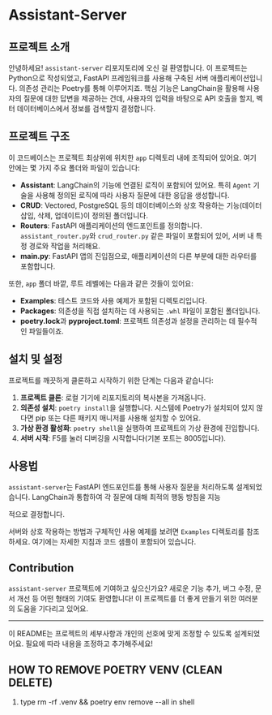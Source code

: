# Assistant-Server

## 프로젝트 소개

안녕하세요! `assistant-server` 리포지토리에 오신 걸 환영합니다. 이 프로젝트는 Python으로 작성되었고, FastAPI 프레임워크를 사용해 구축된 서버 애플리케이션입니다. 의존성 관리는 Poetry를 통해 이루어지죠. 핵심 기능은 LangChain을 활용해 사용자의 질문에 대한 답변을 제공하는 건데, 사용자의 입력을 바탕으로 API 호출을 할지, 벡터 데이터베이스에서 정보를 검색할지 결정합니다.

## 프로젝트 구조

이 코드베이스는 프로젝트 최상위에 위치한 `app` 디렉토리 내에 조직되어 있어요. 여기 안에는 몇 가지 주요 폴더와 파일이 있습니다:

- **Assistant**: LangChain의 기능에 연결된 로직이 포함되어 있어요. 특히 `Agent` 기술을 사용해 정의된 로직에 따라 사용자 질문에 대한 응답을 생성합니다.
- **CRUD**: Vectored, PostgreSQL 등의 데이터베이스와 상호 작용하는 기능(데이터 삽입, 삭제, 업데이트)이 정의된 폴더입니다.
- **Routers**: FastAPI 애플리케이션의 엔드포인트를 정의합니다. `assistant_router.py`와 `crud_router.py` 같은 파일이 포함되어 있어, 서버 내 특정 경로와 작업을 처리해요.
- **main.py**: FastAPI 앱의 진입점으로, 애플리케이션의 다른 부분에 대한 라우터를 포함합니다.

또한, `app` 폴더 바깥, 루트 레벨에는 다음과 같은 것들이 있어요:

- **Examples**: 테스트 코드와 사용 예제가 포함된 디렉토리입니다.
- **Packages**: 의존성을 직접 설치하는 데 사용되는 `.whl` 파일이 포함된 폴더입니다.
- **poetry.lock**과 **pyproject.toml**: 프로젝트 의존성과 설정을 관리하는 데 필수적인 파일들이죠.

## 설치 및 설정

프로젝트를 깨끗하게 클론하고 시작하기 위한 단계는 다음과 같습니다:

1. **프로젝트 클론**: 로컬 기기에 리포지토리의 복사본을 가져옵니다.
2. **의존성 설치**: `poetry install`을 실행합니다. 시스템에 Poetry가 설치되어 있지 않다면 pip 또는 다른 패키지 매니저를 사용해 설치할 수 있어요.
3. **가상 환경 활성화**: `poetry shell`을 실행하여 프로젝트의 가상 환경에 진입합니다.
4. **서버 시작**: F5를 눌러 디버깅을 시작합니다(기본 포트는 8005입니다).

## 사용법

`assistant-server`는 FastAPI 엔드포인트를 통해 사용자 질문을 처리하도록 설계되었습니다. LangChain과 통합하여 각 질문에 대해 최적의 행동 방침을 지능

적으로 결정합니다.

서버와 상호 작용하는 방법과 구체적인 사용 예제를 보려면 `Examples` 디렉토리를 참조하세요. 여기에는 자세한 지침과 코드 샘플이 포함되어 있습니다.

## Contribution

`assistant-server` 프로젝트에 기여하고 싶으신가요? 새로운 기능 추가, 버그 수정, 문서 개선 등 어떤 형태의 기여도 환영합니다! 이 프로젝트를 더 좋게 만들기 위한 여러분의 도움을 기다리고 있어요.

---

이 README는 프로젝트의 세부사항과 개인의 선호에 맞게 조정할 수 있도록 설계되었어요. 필요에 따라 내용을 조정하고 추가해주세요!



## HOW TO REMOVE POETRY VENV (CLEAN DELETE)
1. type
rm -rf .venv && poetry env remove --all
in shell